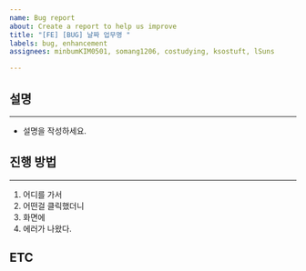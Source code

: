```yaml
---
name: Bug report
about: Create a report to help us improve
title: "[FE] [BUG] 날짜 업무명 "
labels: bug, enhancement
assignees: minbumKIM0501, somang1206, costudying, ksostuft, lSuns

---
```


## 설명
* * *
- 설명을 작성하세요.

## 진행 방법
* * *
1. 어디를 가서
2. 어떤걸 클릭했더니
3. 화면에
4. 에러가 나왔다.

## ETC
